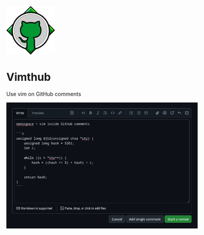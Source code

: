 ![logo](./media/logo-128.png)

# Vimthub

Use vim on GitHub comments

![example](./.readme/vimthub.png)
